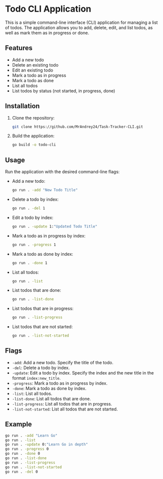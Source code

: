 # Todo CLI Application

This is a simple command-line interface (CLI) application for managing a list of todos. The application allows you to add, delete, edit, and list todos, as well as mark them as in progress or done.

## Features

- Add a new todo
- Delete an existing todo
- Edit an existing todo
- Mark a todo as in progress
- Mark a todo as done
- List all todos
- List todos by status (not started, in progress, done)

## Installation

1. Clone the repository:
    ```sh
    git clone https://github.com/MrAndrey24/Task-Tracker-CLI.git
    ```

2. Build the application:
    ```sh
    go build -o todo-cli
    ```

## Usage

Run the application with the desired command-line flags:

- Add a new todo:
    ```sh
    go run . -add "New Todo Title"
    ```

- Delete a todo by index:
    ```sh
    go run . -del 1
    ```

- Edit a todo by index:
    ```sh
    go run . -update 1:"Updated Todo Title"
    ```

- Mark a todo as in progress by index:
    ```sh
    go run . -progress 1
    ```

- Mark a todo as done by index:
    ```sh
    go run . -done 1
    ```

- List all todos:
    ```sh
    go run . -list
    ```

- List todos that are done:
    ```sh
    go run . -list-done
    ```

- List todos that are in progress:
    ```sh
    go run . -list-progress
    ```

- List todos that are not started:
    ```sh
    go run . -list-not-started
    ```

## Flags

- `-add`: Add a new todo. Specify the title of the todo.
- `-del`: Delete a todo by index.
- `-update`: Edit a todo by index. Specify the index and the new title in the format `index:new_title`.
- `-progress`: Mark a todo as in progress by index.
- `-done`: Mark a todo as done by index.
- `-list`: List all todos.
- `-list-done`: List all todos that are done.
- `-list-progress`: List all todos that are in progress.
- `-list-not-started`: List all todos that are not started.

## Example

```sh
go run . -add "Learn Go"
go run . -list
go run . -update 0:"Learn Go in depth"
go run . -progress 0
go run . -done 0
go run . -list-done
go run . -list-progress
go run . -list-not-started
go run . -del 0